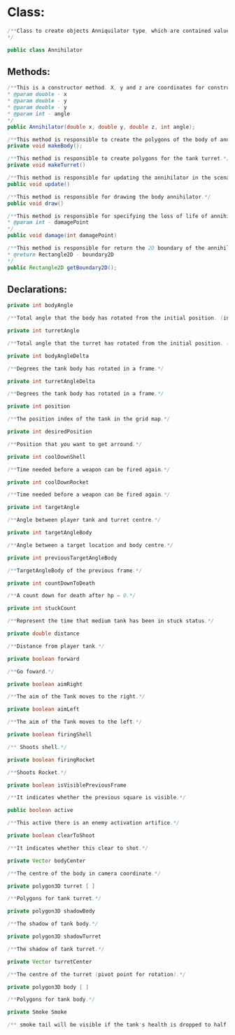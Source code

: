 # Class:
```java
/**Class to create objects Anniquilator type, which are contained values ​​and methods for this purpose
*/

public class Annihilator

```

## Methods:

```java
/**This is a constructor method. X, y and z are coordinates for construction of the annihilator in the space.
* @param double - x
* @param double - y
* @param double - y
* @param int - angle
*/
public Annihilator(double x, double y, double z, int angle);
```


```java
/**This method is responsible to create the polygons of the body of annihilator.*/
private void makeBody();
```


```java
/**This method is responsible to create polygons for the tank turret.*/
private void makeTurret()
```


```java
/**This method is responsible for updating the annihilator in the scenario, according to the actions in the game.*/
public void update()
```

```java
/**This method is responsible for drawing the body annihilator.*/
public void draw()
```

```java
/**This method is responsible for specifying the loss of life of annihilator.
* @param int - damagePoint
*/
public void damage(int damagePoint)
```


```java
/**This method is responsible for return the 2D boundary of the annihilator.
* @return Rectangle2D - boundary2D
*/
public Rectangle2D getBoundary2D();
```

## Declarations:

```java
private int bodyAngle
```

```java
/**Total angle that the body has rotated from the initial position. (in the x-z plane).*/
```

```java
private int turretAngle
```

```java
/**Total angle that the turret has rotated from the initial position. (in the x-z plane).*/
```

```java
private int bodyAngleDelta
```

```java
/**Degrees the tank body has rotated in a frame.*/
```

```java
private int turretAngleDelta
```
```java
/**Degrees the tank body has rotated in a frame.*/
```

```java
private int position
```

```java
/**The position index of the tank in the grid map.*/
```

```java
private int desiredPosition
```

```java
/**Position that you want to get arround.*/
```

```java
private int coolDownShell
```

```java
/**Time needed before a weapon can be fired again.*/
```

```java
private int coolDownRocket
```

```java
/**Time needed before a weapon can be fired again.*/
```

```java
private int targetAngle
```

```java
/**Angle between player tank and turret centre.*/
```

```java
private int targetAngleBody
```

```java
/**Angle between a target location and body centre.*/
```

```java
private int previousTargetAngleBody
```

```java
/**TargetAngleBody of the previous frame.*/
```

```java
private int countDownToDeath
```

```java
/**A count down for death after hp = 0.*/
```

```java
private int stuckCount
```

```java
/**Represent the time that medium tank has been in stuck status.*/
```

```java
private double distance
```

```java
/**Distance from player tank.*/
```

```java
private boolean forward
```

```java
/**Go foward.*/
```

```java
private boolean aimRight
```

```java
/**The aim of the Tank moves to the right.*/
```

```java
private boolean aimLeft
```

```java
/**The aim of the Tank moves to the left.*/
```

```java
private boolean firingShell
```

```java
/** Shoots shell.*/
```

```java
private boolean firingRocket
```

```java
/**Shoots Rocket.*/
```

```java
private boolean isVisiblePreviousFrame
```

```java
/**It indicates whether the previous square is visible.*/
```

```java
public boolean active
```

```java
/**This active there is an enemy activation artifice.*/
```

```java
private boolean clearToShoot
```

```java
/**It indicates whether this clear to shot.*/
```

```java
private Vector bodyCenter
```
```java
/**The centre of the body in camera coordinate.*/
```

```java
private polygon3D turret [ ]
```

```java
/**Polygons for tank turret.*/
```

```java
private polygon3D shadowBody
```

```java
/**The shadow of tank body.*/
```

```java
private polygon3D shadowTurret
```

```java
/**The shadow of tank turret.*/
```

```java
private Vector turretCenter
```

```java
/**The centre of the turret (pivot point for rotation).*/
```

```java
private polygon3D body [ ]
```

```java
/**Polygons for tank body.*/
```

```java
private Smoke Smoke
```

```java
/** smoke tail will be visible if the tank's health is dropped to half.*/
```
